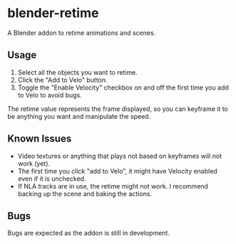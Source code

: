 # blender-retime

A Blender addon to retime animations and scenes.

## Usage

1. Select all the objects you want to retime.
2. Click the "Add to Velo" button.
3. Toggle the "Enable Velocity" checkbox on and off the first time you add to Velo to avoid bugs.

The retime value represents the frame displayed, so you can keyframe it to be anything you want and manipulate the speed.

## Known Issues

- Video textures or anything that plays not based on keyframes will not work (yet).
- The first time you click "add to Velo", it might have Velocity enabled even if it is unchecked.
- If NLA tracks are in use, the retime might not work. I recommend backing up the scene and baking the actions.

## Bugs

Bugs are expected as the addon is still in development.

